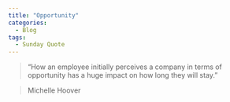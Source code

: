 ```yaml
---
title: "Opportunity"
categories:
  - Blog
tags:
  - Sunday Quote
---
```


> “How an employee initially perceives a company in terms of opportunity has a huge impact on how long they will stay.”

> Michelle Hoover 